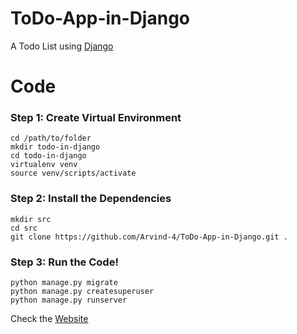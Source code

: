 # ToDo-App-in-Django

A Todo List using [Django](https://www.djangoproject.com/)

# Code

### Step 1: Create Virtual Environment
```
cd /path/to/folder
mkdir todo-in-django
cd todo-in-django
virtualenv venv
source venv/scripts/activate
```

### Step 2: Install the Dependencies
```
mkdir src
cd src
git clone https://github.com/Arvind-4/ToDo-App-in-Django.git .
```

### Step 3: Run the Code!
```
python manage.py migrate
python manage.py createsuperuser
python manage.py runserver
```

Check the [Website](https://salty-chamber-07402.herokuapp.com/)
